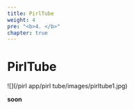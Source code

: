 ```yaml
---
title: PirlTube
weight: 4
pre: "<b>4. </b>"
chapter: true
---
```


# PirlTube

![](/pirl app/pirl tube/images/pirltube1.jpg)

**soon** 